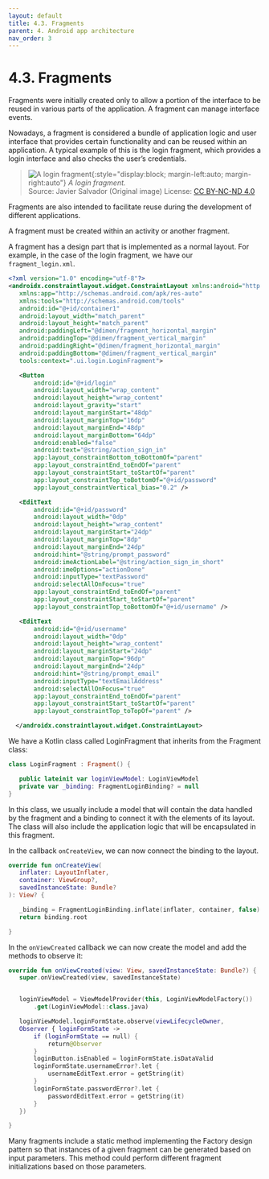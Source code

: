 ```yaml
---
layout: default
title: 4.3. Fragments
parent: 4. Android app architecture
nav_order: 3
---
```


# 4.3. Fragments

Fragments were initially created only to allow a portion of the interface to be reused in various parts of the application. A fragment can manage interface events. 

Nowadays, a fragment is considered a bundle of application logic and user interface that provides certain functionality and can be reused within an application. 
A typical example of this is the login fragment, which provides a login interface and also checks the user’s credentials.

> ![A login fragment](/images/05/login.png){:style="display:block; margin-left:auto; margin-right:auto"}
> *A login fragment.*  
> Source: Javier Salvador (Original image) License: [CC BY-NC-ND 4.0](https://creativecommons.org/licenses/by-nc-nd/4.0/)

Fragments are also intended to facilitate reuse during the development of different applications.

A fragment must be created within an activity or another fragment.

A fragment has a design part that is implemented as a normal layout. For example, in the case of the login fragment, we have our `fragment_login.xml`.

```xml
<?xml version="1.0" encoding="utf-8"?>
<androidx.constraintlayout.widget.ConstraintLayout xmlns:android="http://schemas.android.com/apk/res/android"
   xmlns:app="http://schemas.android.com/apk/res-auto"
   xmlns:tools="http://schemas.android.com/tools"
   android:id="@+id/container1"
   android:layout_width="match_parent"
   android:layout_height="match_parent"
   android:paddingLeft="@dimen/fragment_horizontal_margin"
   android:paddingTop="@dimen/fragment_vertical_margin"
   android:paddingRight="@dimen/fragment_horizontal_margin"
   android:paddingBottom="@dimen/fragment_vertical_margin"
   tools:context=".ui.login.LoginFragment">

   <Button
       android:id="@+id/login"
       android:layout_width="wrap_content"
       android:layout_height="wrap_content"
       android:layout_gravity="start"
       android:layout_marginStart="48dp"
       android:layout_marginTop="16dp"
       android:layout_marginEnd="48dp"
       android:layout_marginBottom="64dp"
       android:enabled="false"
       android:text="@string/action_sign_in"
       app:layout_constraintBottom_toBottomOf="parent"
       app:layout_constraintEnd_toEndOf="parent"
       app:layout_constraintStart_toStartOf="parent"
       app:layout_constraintTop_toBottomOf="@+id/password"
       app:layout_constraintVertical_bias="0.2" />

   <EditText
       android:id="@+id/password"
       android:layout_width="0dp"
       android:layout_height="wrap_content"
       android:layout_marginStart="24dp"
       android:layout_marginTop="8dp"
       android:layout_marginEnd="24dp"
       android:hint="@string/prompt_password"
       android:imeActionLabel="@string/action_sign_in_short"
       android:imeOptions="actionDone"
       android:inputType="textPassword"
       android:selectAllOnFocus="true"
       app:layout_constraintEnd_toEndOf="parent"
       app:layout_constraintStart_toStartOf="parent"
       app:layout_constraintTop_toBottomOf="@+id/username" />

   <EditText
       android:id="@+id/username"
       android:layout_width="0dp"
       android:layout_height="wrap_content"
       android:layout_marginStart="24dp"
       android:layout_marginTop="96dp"
       android:layout_marginEnd="24dp"
       android:hint="@string/prompt_email"
       android:inputType="textEmailAddress"
       android:selectAllOnFocus="true"
       app:layout_constraintEnd_toEndOf="parent"
       app:layout_constraintStart_toStartOf="parent"
       app:layout_constraintTop_toTopOf="parent" />

  </androidx.constraintlayout.widget.ConstraintLayout>
```

We have a Kotlin class called LoginFragment that inherits from the Fragment class:

```kotlin
class LoginFragment : Fragment() {

   public lateinit var loginViewModel: LoginViewModel
   private var _binding: FragmentLoginBinding? = null
}
```

In this class, we usually include a model that will contain the data handled by the fragment and a binding to connect it with the elements of its layout. The class will also include the application logic that will be encapsulated in this fragment.

In the callback `onCreateView`, we can now connect the binding to the layout.

```kotlin
override fun onCreateView(
   inflater: LayoutInflater,
   container: ViewGroup?,
   savedInstanceState: Bundle?
): View? {

   _binding = FragmentLoginBinding.inflate(inflater, container, false)
   return binding.root

}
```

In the `onViewCreated` callback we can now create the model and add the methods to observe it:

```kotlin
override fun onViewCreated(view: View, savedInstanceState: Bundle?) {
   super.onViewCreated(view, savedInstanceState)


   loginViewModel = ViewModelProvider(this, LoginViewModelFactory())
       .get(LoginViewModel::class.java)

   loginViewModel.loginFormState.observe(viewLifecycleOwner,
   Observer { loginFormState ->
       if (loginFormState == null) {
           return@Observer
       }
       loginButton.isEnabled = loginFormState.isDataValid
       loginFormState.usernameError?.let {
           usernameEditText.error = getString(it)
       }
       loginFormState.passwordError?.let {
           passwordEditText.error = getString(it)
       }
   })

}
```

Many fragments include a static method implementing the Factory design pattern so that instances of a given fragment can be generated based on input parameters. This method could perform different fragment initializations based on those parameters.



